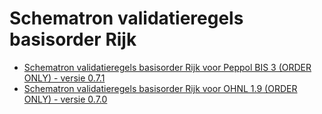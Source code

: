 # Schematron validatieregels basisorder Rijk

* [Schematron validatieregels basisorder Rijk voor Peppol BIS 3 (ORDER ONLY) - versie 0.7.1](./basisorder-rijk-peppol-bis-3.sch)
* [Schematron validatieregels basisorder Rijk voor OHNL 1.9 (ORDER ONLY) - versie 0.7.0](./basisorder-rijk-ohnl-1.9.sch)